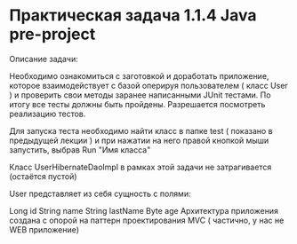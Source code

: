 # Практическая задача 1.1.4 Java pre-project

Описание задачи:

Необходимо ознакомиться с заготовкой и доработать приложение, которое взаимодействует с базой оперируя пользователем ( класс User ) и проверить свои методы заранее написанными JUnit тестами. По итогу все тесты должны быть пройдены. Разрешается посмотреть реализацию тестов.

Для запуска теста необходимо найти класс в папке test ( показано в предыдущей лекции ) и при нажатии на него правой кнопкой мыши запустить, выбрав Run "Имя класса"

Класс UserHibernateDaoImpl в рамках этой задачи не затрагивается (остаётся пустой)

User представляет из себя сущность с полями:

Long id
String name
String lastName
Byte age
Архитектура приложения создана с опорой на паттерн проектирования MVC ( частично, у нас не WEB приложение)

